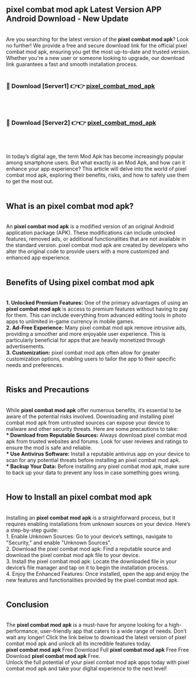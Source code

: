 ## pixel combat mod apk Latest Version APP Android Download - New Update
<br>
Are you searching for the latest version of the <strong>pixel combat mod apk</strong>? Look no further! We provide a free and secure download link for the official pixel combat mod apk, ensuring you get the most up-to-date and trusted version. Whether you're a new user or someone looking to upgrade, our download link guarantees a fast and smooth installation process.
<br>
<br>
<h3>🔴 Download [Server1] 👉👉 <a href="https://modyolo.store/pixel+combat+mod+apk">pixel_combat_mod_apk</a></h3><br>
<br>
<h3>🔴 Download [Server2] 👉👉 <a href="https://modyolo.store/pixel+combat+mod+apk">pixel_combat_mod_apk</a></h3><br>
<br>
<br>
In today’s digital age, the term Mod Apk has become increasingly popular among smartphone users. But what exactly is an Mod Apk, and how can it enhance your app experience? This article will delve into the world of pixel combat mod apk, exploring their benefits, risks, and how to safely use them to get the most out.
<br>
<br>
<h2>What is an pixel combat mod apk?</h2>
<br>
An <strong>pixel combat mod apk</strong> is a modified version of an original Android application package (APK). These modifications can include unlocked features, removed ads, or additional functionalities that are not available in the standard version. pixel combat mod apk are created by developers who alter the original code to provide users with a more customized and enhanced app experience.
<br>
<br>
<h2>Benefits of Using pixel combat mod apk</h2>
<br>
<strong> 1. Unlocked Premium Features:</strong> One of the primary advantages of using an <strong>pixel combat mod apk</strong> is access to premium features without having to pay for them. This can include everything from advanced editing tools in photo apps to unlimited in-game currency in mobile games.
<br>
<strong> 2. Ad-Free Experience:</strong> Many pixel combat mod apk remove intrusive ads, providing a smoother and more enjoyable user experience. This is particularly beneficial for apps that are heavily monetized through advertisements.
<br>
<strong> 3. Customization:</strong> pixel combat mod apk often allow for greater customization options, enabling users to tailor the app to their specific needs and preferences.
<br>
<br>
<h2>Risks and Precautions</h2>
<br>
While <strong>pixel combat mod apk</strong> offer numerous benefits, it’s essential to be aware of the potential risks involved. Downloading and installing pixel combat mod apk from untrusted sources can expose your device to malware and other security threats. Here are some precautions to take:
<br>
<strong> * Download from Reputable Sources:</strong> Always download pixel combat mod apk from trusted websites and forums. Look for user reviews and ratings to ensure the mod is safe and reliable.
<br>
<strong> * Use Antivirus Software:</strong> Install a reputable antivirus app on your device to scan for any potential threats before installing an pixel combat mod apk.
<br>
<strong> * Backup Your Data:</strong> Before installing any pixel combat mod apk, make sure to back up your data to prevent any loss in case something goes wrong.
<br>
<br>
<h2>How to Install an pixel combat mod apk</h2>
<br>
Installing an <strong>pixel combat mod apk</strong> is a straightforward process, but it requires enabling installations from unknown sources on your device. Here’s a step-by-step guide:
<br>
 1. Enable Unknown Sources: Go to your device’s settings, navigate to "Security," and enable "Unknown Sources".
<br>
 2. Download the pixel combat mod apk: Find a reputable source and download the pixel combat mod apk file to your device.
<br>
 3. Install the pixel combat mod apk: Locate the downloaded file in your device’s file manager and tap on it to begin the installation process.
<br>
 4. Enjoy the Enhanced Features: Once installed, open the app and enjoy the new features and functionalities provided by the pixel combat mod apk.
<br>
<br>
<h2><strong>Conclusion</strong></h2>
<br>
The <strong>pixel combat mod apk</strong> is a must-have for anyone looking for a high-performance, user-friendly app that caters to a wide range of needs. Don’t wait any longer! Click the link below to download the latest version of pixel combat mod apk and unlock all its incredible features today.
<br>
<strong>pixel combat mod apk</strong> Free Download Full <strong>pixel combat mod apk</strong> Free Free Download <strong>pixel combat mod apk</strong> Free.
<br>
Unlock the full potential of your pixel combat mod apk apps today with pixel combat mod apk and take your digital experience to the next level!